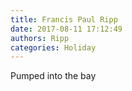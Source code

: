 ```yaml
---
title: Francis Paul Ripp
date: 2017-08-11 17:12:49
authors: Ripp
categories: Holiday
---
```


 Pumped into the bay
